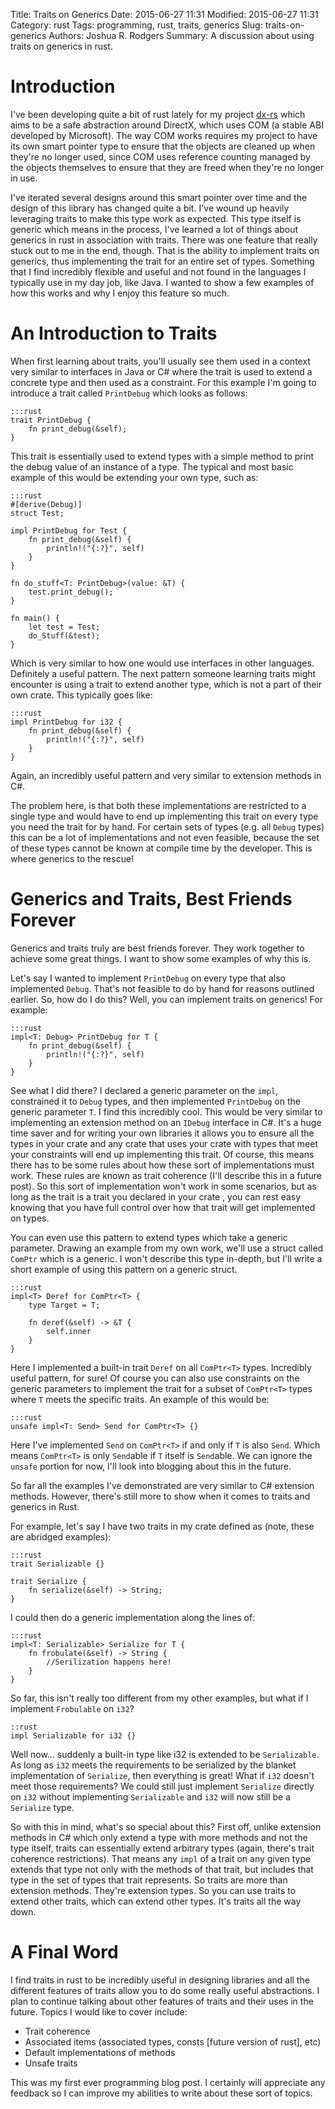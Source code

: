 Title: Traits on Generics
Date: 2015-06-27 11:31
Modified: 2015-06-27 11:31
Category: rust
Tags: programming, rust, traits, generics
Slug: traits-on-generics
Authors: Joshua R. Rodgers
Summary: A discussion about using traits on generics in rust.

# Introduction

I've been developing quite a bit of rust lately for my project [dx-rs](https://github.com/dx-rs) which aims to be a safe
abstraction around DirectX, which uses COM (a stable ABI developed by Microsoft).  The way COM works requires my project
to have its own smart pointer type to ensure that the objects are cleaned up when they're no longer used, since COM uses
reference counting managed by the objects themselves to ensure that they are freed when they're no longer in use.

I've iterated several designs around this smart pointer over time and the design of this library has changed quite a
bit.  I've wound up heavily leveraging traits to make this type work as expected.  This type itself is generic which
means in the process, I've learned a lot of things about generics in rust in association with traits.  There was one
feature that really stuck out to me in the end, though.  That is the ability to implement traits on generics, thus
implementing the trait for an entire set of types.  Something that I find incredibly flexible and useful and not found
in the languages I typically use in my day job, like Java.  I wanted to show a few examples of how this works and why I
enjoy this feature so much.

# An Introduction to Traits

When first learning about traits, you'll usually see them used in a context very similar to interfaces in Java or C#
where the trait is used to extend a concrete type and then used as a constraint.  For this example I'm going to
introduce a trait called `PrintDebug` which looks as follows:

    :::rust
    trait PrintDebug {
        fn print_debug(&self);
    }

This trait is essentially used to extend types with a simple method to print the debug value of an instance of a type.
The typical and most basic example of this would be extending your own type, such as:

    :::rust
    #[derive(Debug)]
    struct Test;

    impl PrintDebug for Test {
        fn print_debug(&self) {
            println!("{:?}", self)
        }
    }

    fn do_stuff<T: PrintDebug>(value: &T) {
        test.print_debug();
    }

    fn main() {
        let test = Test;
        do_Stuff(&test);
    }

Which is very similar to how one would use interfaces in other languages.  Definitely a useful pattern.  The next
pattern someone learning traits might encounter is using a trait to extend another type, which is not a part of their
own crate.  This typically goes like:

    :::rust
    impl PrintDebug for i32 {
        fn print_debug(&self) {
            println!("{:?}", self)
        }
    }

Again, an incredibly useful pattern and very similar to extension methods in C#.

The problem here, is that both these implementations are restricted to a single type and would have to end up
implementing this trait on every type you need the trait for by hand.  For certain sets of types (e.g. all `Debug`
types) this can be a lot of implementations and not even feasible, because the set of these types cannot be known at
compile time by the developer.  This is where generics to the rescue!

# Generics and Traits, Best Friends Forever

Generics and traits truly are best friends forever.  They work together to achieve some great things. I want to show
some examples of why this is.

Let's say I wanted to implement `PrintDebug` on every type that also implemented `Debug`.  That's not feasible to do by
hand for reasons outlined earlier.  So, how do I do this?  Well, you can implement traits on generics! For example:

    :::rust
    impl<T: Debug> PrintDebug for T {
        fn print_debug(&self) {
            println!("{:?}", self)
        }
    }

See what I did there?  I declared a generic parameter on the `impl`, constrained it to `Debug` types, and then
implemented `PrintDebug` on the generic parameter `T`.  I find this incredibly cool.  This would be very similar to
implementing an extension method on an `IDebug` interface in C#.  It's a huge time saver and for writing your own
libraries it allows you to ensure all the types in your crate and any crate that uses your crate with types that meet
your constraints will end up implementing this trait.  Of course, this means there has to be some rules about how these
sort of implementations must work.  These rules are known as trait coherence (I'll describe this in a future post). So
this sort of implementation won't work in some scenarios, but as long as the trait is a trait you declared in your crate
, you can rest easy knowing that you have full control over how that trait will get implemented on types.

You can even use this pattern to extend types which take a generic parameter.  Drawing an example from my own work,
we'll use a struct called `ComPtr` which is a generic.  I won't describe this type in-depth, but I'll write a short
example of using this pattern on a generic struct.

    :::rust
    impl<T> Deref for ComPtr<T> {
        type Target = T;

        fn deref(&self) -> &T {
            self.inner
        }
    }

Here I implemented a built-in trait `Deref` on all `ComPtr<T>` types.  Incredibly useful pattern, for sure!  Of course
you can also use constraints on the generic parameters to implement the trait for a subset of `ComPtr<T>` types where
`T` meets the specific traits.  An example of this would be:

    :::rust
    unsafe impl<T: Send> Send for ComPtr<T> {}

Here I've implemented `Send` on `ComPtr<T>` if and only if `T` is also `Send`.  Which means `ComPtr<T>` is only
`Send`able if `T` itself is `Send`able.  We can ignore the `unsafe` portion for now, I'll look into blogging about this
in the future.

So far all the examples I've demonstrated are very similar to C# extension methods.  However, there's still more to show
when it comes to traits and generics in Rust.

For example, let's say I have two traits in my crate defined as (note, these are abridged examples):

    :::rust
    trait Serializable {}

    trait Serialize {
        fn serialize(&self) -> String;
    }

I could then do a generic implementation along the lines of:

    :::rust
    impl<T: Serializable> Serialize for T {
        fn frobulate(&self) -> String {
            //Serilization happens here!
        }
    }

So far, this isn't really too different from my other examples, but what if I implement `Frobulable` on `i32`?

    ::rust
    impl Serializable for i32 {}

Well now... suddenly a built-in type like i32 is extended to be `Serializable`.  As long as `i32` meets the requirements
to be serialized by the blanket implementation of `Serialize`, then everything is great!  What if `i32` doesn't meet
those requirements?  We could still just implement `Serialize` directly on `i32` without implementing `Serializable` and
`i32` will now still be a `Serialize` type.

So with this in mind, what's so special about this?  First off, unlike extension methods in C# which only extend a type
with more methods and not the type itself, traits can essentially extend arbitrary types (again, there's trait coherence
restrictions).  That means any `impl` of a trait on any given type extends that type not only with the methods of that
trait, but includes that type in the set of types that trait represents.  So traits are more than extension methods.
They're extension types.  So you can use traits to extend other traits, which can extend other types.  It's traits all
the way down.

# A Final Word

I find traits in rust to be incredibly useful in designing libraries and all the different features of traits allow you
to do some really useful abstractions.  I plan to continue talking about other features of traits and their uses in the
future.  Topics I would like to cover include:

* Trait coherence
* Associated items (associated types, consts [future version of rust], etc)
* Default implementations of methods
* Unsafe traits

This was my first ever programming blog post.  I certainly will appreciate any feedback so I can improve my abilities to
write about these sort of topics.
